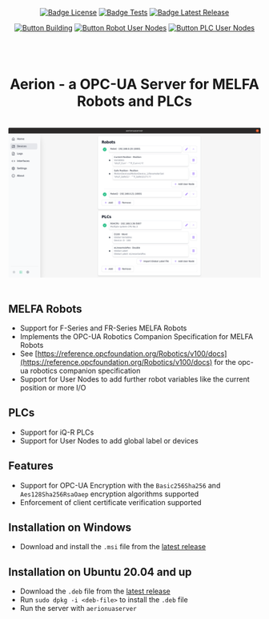 <div align = center>

[![Badge License]](https://github.com/SirWalross/aerionuaserver/blob/main/LICENSE) [![Badge Tests]](https://github.com/SirWalross/aerionuaserver/actions) [![Badge Latest Release]](https://github.com/SirWalross/aerionuaserver/releases/latest)

[![Button Building]](https://github.com/SirWalross/aerionuaserver/blob/main/BuildingFromSource.md) [![Button Robot User Nodes]](https://github.com/SirWalross/aerionuaserver/blob/main/RobotUserNodeFormat.md) [![Button PLC User Nodes]](https://github.com/SirWalross/aerionuaserver/blob/main/PLCUserNodeFormat.md)

<br/>
<br/>

# Aerion - a OPC-UA Server for MELFA Robots and PLCs

<br/>

<picture>
  <source media="(prefers-color-scheme: light)" srcset="resources/aerionuaserver-light.png" width="800">
  <source media="(prefers-color-scheme: dark)" srcset="resources/aerionuaserver-dark.png" width="800">
  <img alt="Shows the aerionuaserver gui open with the connected devices listed" src="resources/aerionuaserver-light.png" width="800">
</picture>

<br/>
<br/>

</div>

## MELFA Robots
- Support for F-Series and FR-Series MELFA Robots
- Implements the OPC-UA Robotics Companion Specification for MELFA Robots
- See [https://reference.opcfoundation.org/Robotics/v100/docs](https://reference.opcfoundation.org/Robotics/v100/docs) for the opc-ua robotics companion specification
- Support for User Nodes to add further robot variables like the current position or more I/O

## PLCs
- Support for iQ-R PLCs
- Support for User Nodes to add global label or devices

## Features
- Support for OPC-UA Encryption with the `Basic256Sha256` and `Aes128Sha256RsaOaep` encryption algorithms supported
- Enforcement of client certificate verification supported

## Installation on Windows
- Download and install the `.msi` file from the [latest release](https://github.com/SirWalross/aerionuaserver/releases/latest)

## Installation on Ubuntu 20.04 and up
- Download the `.deb` file from the [latest release](https://github.com/SirWalross/aerionuaserver/releases/latest)
- Run `sudo dpkg -i <deb-file>` to install the `.deb` file
- Run the server with `aerionuaserver`

<!---------------------------------[ Badges ]---------------------------------->

[Badge Tests]: https://img.shields.io/badge/tests-passing-brightgreen?style=for-the-badge&labelColor=gray&logoColor=white&logo=GITHUB
[Badge License]: https://img.shields.io/badge/License-MIT-336887.svg?style=for-the-badge&labelColor=458cb5
[Badge Latest Release]: https://img.shields.io/badge/Latest%20Release-v0.1.0-336887.svg?style=for-the-badge&labelColor=bb9f3e&color=937d31

<!---------------------------------[ Buttons ]--------------------------------->

[Button Building]: https://img.shields.io/badge/Building_from_source-blue?style=for-the-badge&logoColor=white&logo=GitBook
[Button Robot User Nodes]: https://img.shields.io/badge/Robot_User_Node_Format-569A31?style=for-the-badge&logoColor=white&logo=ROS
[Button PLC User Nodes]: https://img.shields.io/badge/PLC_User_Node_Format-e2467d?style=for-the-badge&logoColor=white&logo=ROS
